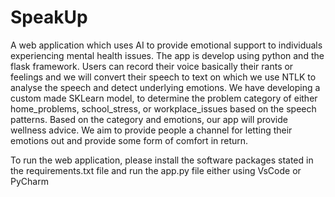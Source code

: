 # SpeakUp
A web application which uses AI to provide emotional support to individuals experiencing mental health issues.
The app is develop using python and the flask framework. Users can record their voice basically their rants or feelings and we will convert their speech to text on which we use NTLK to analyse the speech and detect underlying emotions. 
We have developing a custom made SKLearn model, to determine the problem category of either home_problems, school_stress, or workplace_issues  based on the speech patterns. Based on the category and emotions, our app will provide wellness advice. We aim to provide people a channel for letting their emotions out and provide some form of comfort in return. 

To run the web application, please install the software packages stated in the requirements.txt file 
and run the app.py file either using VsCode or PyCharm
